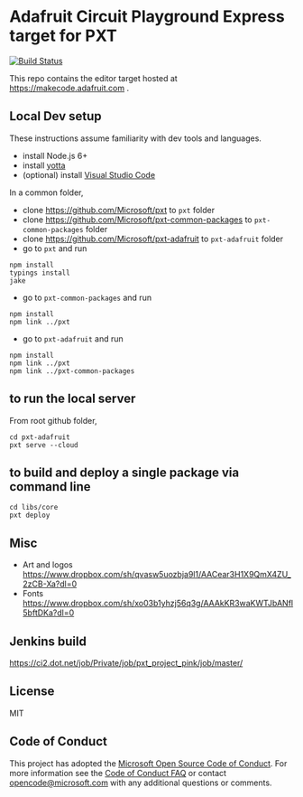 # Adafruit Circuit Playground Express target for PXT

[![Build Status](https://travis-ci.org/Microsoft/pxt-adafruit.svg?branch=master)](https://travis-ci.org/Microsoft/pxt-adafruit)

This repo contains the editor target hosted at https://makecode.adafruit.com .

## Local Dev setup

These instructions assume familiarity with dev tools and languages.

* install Node.js 6+
* install [yotta](http://docs.yottabuild.org/#installing)
* (optional) install [Visual Studio Code](https://code.visualstudio.com/)

In a common folder,

* clone https://github.com/Microsoft/pxt to ``pxt`` folder
* clone https://github.com/Microsoft/pxt-common-packages to ``pxt-common-packages`` folder
* clone https://github.com/Microsoft/pxt-adafruit to ``pxt-adafruit`` folder
* go to ``pxt`` and run

```
npm install
typings install
jake
```

* go to ``pxt-common-packages`` and run

```
npm install
npm link ../pxt
```

* go to ``pxt-adafruit`` and run

```
npm install
npm link ../pxt
npm link ../pxt-common-packages
```

## to run the local server

From root github folder,

```
cd pxt-adafruit
pxt serve --cloud
```

## to build and deploy a single package via command line

```
cd libs/core
pxt deploy
```

## Misc

* Art and logos  https://www.dropbox.com/sh/qvasw5uozbja9l1/AACear3H1X9QmX4ZU_2zCB-Xa?dl=0 
* Fonts https://www.dropbox.com/sh/xo03b1yhzj56q3g/AAAkKR3waKWTJbANfl5bftDKa?dl=0

## Jenkins build

https://ci2.dot.net/job/Private/job/pxt_project_pink/job/master/

## License
MIT

## Code of Conduct

This project has adopted the [Microsoft Open Source Code of Conduct](https://opensource.microsoft.com/codeofconduct/). For more information see the [Code of Conduct FAQ](https://opensource.microsoft.com/codeofconduct/faq/) or contact [opencode@microsoft.com](mailto:opencode@microsoft.com) with any additional questions or comments.